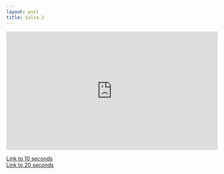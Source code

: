 ```yaml
---
layout: post
title: Salsa 2
---
```


<iframe id="zajecia2" width="560" height="315" src="https://www.youtube.com/embed/JnQ4HNZRrrE?enablejsapi=1" frameborder="0" enablejsapi="1" allowfullscreen></iframe>

<a href="#" onclick="playerSeekTo('zajecia2', 10); return false;">Link to 10 seconds</a>  
<a href="#" onclick="playerSeekTo('zajecia2', 20); return false;">Link to 20 seconds</a>